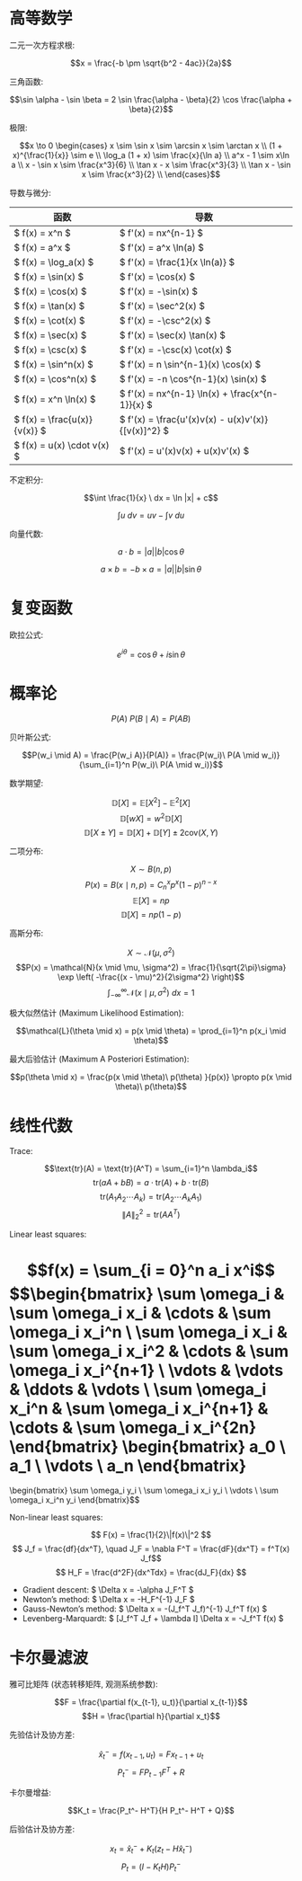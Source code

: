 # 高等数学

二元一次方程求根:

$$x = \frac{-b \pm \sqrt{b^2 - 4ac}}{2a}$$

三角函数:

$$\sin \alpha - \sin \beta = 2 \sin \frac{\alpha - \beta}{2} \cos \frac{\alpha + \beta}{2}$$

极限:

$$x \to 0 \begin{cases}
x \sim \sin x \sim \arcsin x \sim \arctan x \\
(1 + x)^{\frac{1}{x}} \sim e \\
\log_a (1 + x) \sim \frac{x}{\ln a} \\
a^x - 1 \sim x\ln a \\
x - \sin x \sim \frac{x^3}{6} \\
\tan x - x \sim \frac{x^3}{3} \\
\tan x - \sin x \sim \frac{x^3}{2} \\
\end{cases}$$

导数与微分:

| 函数                           | 导数                                                 |
|------------------------------|----------------------------------------------------|
| $ f(x) = x^n $               | $ f'(x) = nx^{n-1} $                               |
| $ f(x) = a^x $               | $ f'(x) = a^x \ln(a) $                             |
| $ f(x) = \log_a(x) $         | $ f'(x) = \frac{1}{x \ln(a)} $                     |
| $ f(x) = \sin(x) $           | $ f'(x) = \cos(x) $                                |
| $ f(x) = \cos(x) $           | $ f'(x) = -\sin(x) $                               |
| $ f(x) = \tan(x) $           | $ f'(x) = \sec^2(x) $                              |
| $ f(x) = \cot(x) $           | $ f'(x) = -\csc^2(x) $                             |
| $ f(x) = \sec(x) $           | $ f'(x) = \sec(x) \tan(x) $                        |
| $ f(x) = \csc(x) $           | $ f'(x) = -\csc(x) \cot(x) $                       |
| $ f(x) = \sin^n(x) $         | $ f'(x) = n \sin^{n-1}(x) \cos(x) $                |
| $ f(x) = \cos^n(x) $         | $ f'(x) = -n \cos^{n-1}(x) \sin(x) $               |
| $ f(x) = x^n \ln(x) $        | $ f'(x) = nx^{n-1} \ln(x) + \frac{x^{n-1}}{x} $    |
| $ f(x) = \frac{u(x)}{v(x)} $ | $ f'(x) = \frac{u'(x)v(x) - u(x)v'(x)}{[v(x)]^2} $ |
| $ f(x) = u(x) \cdot v(x) $   | $ f'(x) = u'(x)v(x) + u(x)v'(x) $                  |

不定积分:

$$\int \frac{1}{x} \ dx = \ln |x| + c$$

$$\int u\ dv = uv - \int v\ du$$

向量代数:

$$a \cdot b = |a| |b| \cos \theta$$

$$a \times b = -b \times a = |a| |b| \sin \theta$$

# 复变函数

欧拉公式:

$$e^{i\theta} = \cos \theta + i \sin \theta$$

# 概率论

$$P(A) \ P(B \mid A) = P(AB)$$

贝叶斯公式:

$$P(w_i \mid A) = \frac{P(w_i A)}{P(A)} = \frac{P(w_i)\ P(A \mid w_i)}{\sum_{i=1}^n P(w_i)\ P(A \mid w_i)}$$

数学期望:

$$\mathbb{D}[X] = \mathbb{E}[X^2] - \mathbb{E}^2[X]$$
$$\mathbb{D}[wX] = w^2 \mathbb{D}[X]$$
$$\mathbb{D}[X \pm Y] = \mathbb{D}[X] + \mathbb{D}[Y] \pm 2 \text{cov}(X, Y)$$

二项分布:

$$X \sim B(n, p)$$
$$P(x) = B(x \mid n, p) = C_n^x p^x (1 - p)^{n - x}$$
$$\mathbb{E}[X] = np$$
$$\mathbb{D}[X] = np(1 - p)$$

高斯分布:

$$X \sim \mathcal{N}(\mu, \sigma^2)$$
$$P(x) = \mathcal{N}(x \mid \mu, \sigma^2) = \frac{1}{\sqrt{2\pi}\sigma} \exp \left( -\frac{(x - \mu)^2}{2\sigma^2} \right)$$
$$\int_{-\infty}^{\infty} \mathcal{N}(x \mid \mu, \sigma^2) \ dx = 1$$

极大似然估计 (Maximum Likelihood Estimation):

$$\mathcal{L}(\theta \mid x) = p(x \mid \theta) = \prod_{i=1}^n p(x_i \mid \theta)$$

最大后验估计 (Maximum A Posteriori Estimation):

$$p(\theta \mid x) = \frac{p(x \mid \theta)\ p(\theta) }{p(x)} \propto p(x \mid \theta)\ p(\theta)$$

# 线性代数

Trace:

$$\text{tr}(A) = \text{tr}(A^T) = \sum_{i=1}^n \lambda_i$$
$$\text{tr}(aA + bB) = a \cdot \text{tr}(A) + b \cdot \text{tr}(B)$$
$$\text{tr}(A_1 A_2 \cdots A_k) = \text{tr}(A_2 \cdots A_k A_1)$$
$$\|A\|_2^2 = \text{tr}(A A^T)$$

Linear least squares:

$$f(x) = \sum_{i = 0}^n a_i x^i$$
$$\begin{bmatrix}
\sum \omega_i & \sum \omega_i x_i & \cdots & \sum \omega_i x_i^n \\
\sum \omega_i x_i & \sum \omega_i x_i^2 & \cdots & \sum \omega_i x_i^{n+1} \\
\vdots & \vdots & \ddots & \vdots \\
\sum \omega_i x_i^n & \sum \omega_i x_i^{n+1} & \cdots & \sum \omega_i x_i^{2n}
\end{bmatrix}
\begin{bmatrix}
a_0 \\ a_1 \\ \vdots \\ a_n
\end{bmatrix}
=
\begin{bmatrix}
\sum \omega_i y_i \\ \sum \omega_i x_i y_i \\ \vdots \\ \sum \omega_i x_i^n y_i
\end{bmatrix}$$

Non-linear least squares:

$$ F(x) = \frac{1}{2}\|f(x)\|^2 $$
$$ J_f = \frac{df}{dx^T}, \quad J_F = \nabla F^T = \frac{dF}{dx^T} = f^T(x) J_f$$
$$ H_F = \frac{d^2F}{dx^Tdx} = \frac{dJ_F}{dx} $$

- Gradient descent: $ \Delta x = -\alpha J_F^T $
- Newton’s method: $ \Delta x = -H_F^{-1} J_F $
- Gauss-Newton’s method: $ \Delta x = -(J_f^T J_f)^{-1} J_f^T f(x) $
- Levenberg-Marquardt: $ [J_f^T J_f + \lambda I] \Delta x = -J_f^T f(x) $

# 卡尔曼滤波

雅可比矩阵 (状态转移矩阵, 观测系统参数):

$$F = \frac{\partial f(x_{t-1}, u_t)}{\partial x_{t-1}}$$
$$H = \frac{\partial h}{\partial x_t}$$

先验估计及协方差:

$$\hat{x}_t^- = f(x_{t-1}, u_t) = F x_{t-1} + u_t$$
$$P_t^- = F P_{t-1} F^T + R$$

卡尔曼增益: 

$$K_t = \frac{P_t^- H^T}{H P_t^- H^T + Q}$$

后验估计及协方差:

$$x_t = \hat{x}_t^- + K_t(z_t - H \hat{x}_t^-)$$
$$P_t = (I - K_t H) P_t^-$$
